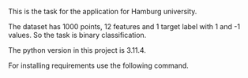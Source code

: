 This is the task for the application for Hamburg university.

The dataset has 1000 points, 12 features and 1 target label with 1 and -1 values. So the task is binary classification.

The python version in this project is 3.11.4.

For installing requirements use the following command.

